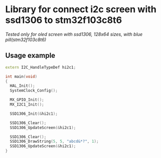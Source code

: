 # Library for connect i2c screen with ssd1306 to stm32f103c8t6
*Tested only for oled screen with ssd1306, 128x64 sizes, with blue pill(stm32f103c8t6)*
## Usage example
```cpp
extern I2C_HandleTypeDef hi2c1;

int main(void)
{
  HAL_Init();
  SystemClock_Config();

  MX_GPIO_Init();
  MX_I2C1_Init();

  SSD1306_Init(&hi2c1);

  SSD1306_Clear();
  SSD1306_UpdateScreen(&hi2c1);

  SSD1306_Clear();
  SSD1306_DrawString(5, 5, "abcd&*?", 1);
  SSD1306_UpdateScreen(&hi2c1);
}
```